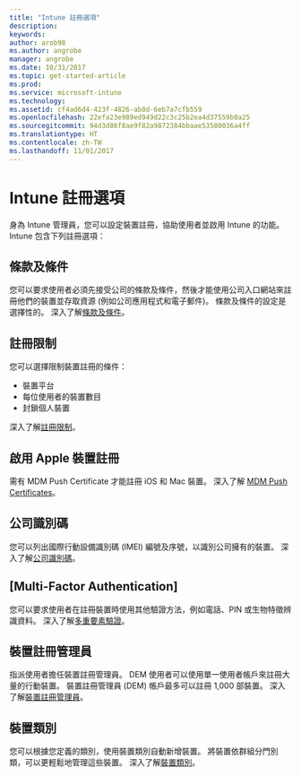 ```yaml
---
title: "Intune 註冊選項"
description: 
keywords: 
author: arob98
ms.author: angrobe
manager: angrobe
ms.date: 10/31/2017
ms.topic: get-started-article
ms.prod: 
ms.service: microsoft-intune
ms.technology: 
ms.assetid: cf4ad6d4-423f-4826-ab8d-6eb7a7cfb559
ms.openlocfilehash: 22efa23e989ed949d22c3c25b2ea4d37559b0a25
ms.sourcegitcommit: 94d3d86f8ae9f82a9872384bbaae53580036a4ff
ms.translationtype: HT
ms.contentlocale: zh-TW
ms.lasthandoff: 11/01/2017
---
```

# <a name="enrollment-options-for-intune"></a>Intune 註冊選項

身為 Intune 管理員，您可以設定裝置註冊，協助使用者並啟用 Intune 的功能。  Intune 包含下列註冊選項：

## <a name="terms-and-conditions"></a>條款及條件

您可以要求使用者必須先接受公司的條款及條件，然後才能使用公司入口網站來註冊他們的裝置並存取資源 (例如公司應用程式和電子郵件)。 條款及條件的設定是選擇性的。 深入了解[條款及條件](terms-and-conditions-create.md)。

## <a name="enrollment-restrictions"></a>註冊限制

您可以選擇限制裝置註冊的條件：
- 裝置平台
- 每位使用者的裝置數目
- 封鎖個人裝置

深入了解[註冊限制](enrollment-restrictions-set.md)。

## <a name="enable-apple-device-enrollment"></a>啟用 Apple 裝置註冊

需有 MDM Push Certificate 才能註冊 iOS 和 Mac 裝置。 深入了解 [MDM Push Certificates](apple-mdm-push-certificate-get.md)。

## <a name="corporate-identifiers"></a>公司識別碼

您可以列出國際行動設備識別碼 (IMEI) 編號及序號，以識別公司擁有的裝置。 深入了解[公司識別碼](corporate-identifiers-add.md)。
## <a name="multi-factor-authentication"></a>[Multi-Factor Authentication]

您可以要求使用者在註冊裝置時使用其他驗證方法，例如電話、PIN 或生物特徵辨識資料。 深入了解[多重要素驗證](multi-factor-authentication.md)。

## <a name="device-enrollment-manager"></a>裝置註冊管理員
指派使用者擔任裝置註冊管理員。  DEM 使用者可以使用單一使用者帳戶來註冊大量的行動裝置。 裝置註冊管理員 (DEM) 帳戶最多可以註冊 1,000 部裝置。 深入了解[裝置註冊管理員](device-enrollment-manager-enroll.md)。

## <a name="device-categories"></a>裝置類別

您可以根據您定義的類別，使用裝置類別自動新增裝置。 將裝置依群組分門別類，可以更輕鬆地管理這些裝置。 深入了解[裝置類別](device-group-mapping.md)。
